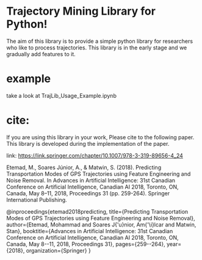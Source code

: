 # Trajectory Mining Library for Python!

The aim of this library is to provide a simple python library for researchers who like to process trajectories. This library is in the early stage and we gradually add features to it.

# example
take a look at TrajLib_Usage_Example.ipynb

# cite:

If you are using this library in your work, Please cite to the following paper. This library is developed during the implementation of the paper.

link: https://link.springer.com/chapter/10.1007/978-3-319-89656-4_24

Etemad, M., Soares Júnior, A., & Matwin, S. (2018). Predicting Transportation Modes of GPS Trajectories using Feature Engineering and Noise Removal. In Advances in Artificial Intelligence: 31st Canadian Conference on Artificial Intelligence, Canadian AI 2018, Toronto, ON, Canada, May 8–11, 2018, Proceedings 31 (pp. 259-264). Springer International Publishing.

@inproceedings{etemad2018predicting,
  title={Predicting Transportation Modes of GPS Trajectories using Feature Engineering and Noise Removal},
  author={Etemad, Mohammad and Soares J{\'u}nior, Am{\'\i}lcar and Matwin, Stan},
  booktitle={Advances in Artificial Intelligence: 31st Canadian Conference on Artificial Intelligence, Canadian AI 2018, Toronto, ON, Canada, May 8--11, 2018, Proceedings 31},
  pages={259--264},
  year={2018},
  organization={Springer}
}



